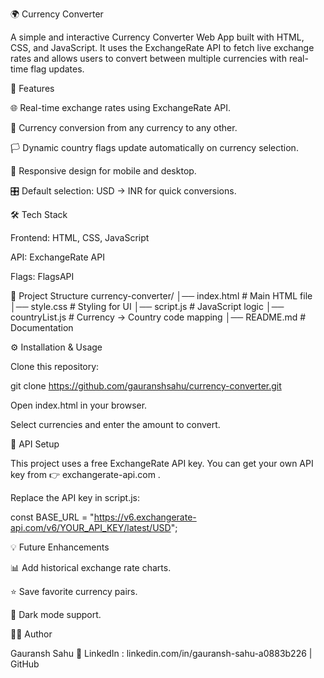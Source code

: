 🌍 Currency Converter

A simple and interactive Currency Converter Web App built with HTML, CSS, and JavaScript.
It uses the ExchangeRate API
 to fetch live exchange rates and allows users to convert between multiple currencies with real-time flag updates.

🚀 Features

🌐 Real-time exchange rates using ExchangeRate API.

🔄 Currency conversion from any currency to any other.

🏳️ Dynamic country flags update automatically on currency selection.

📱 Responsive design for mobile and desktop.

🎛️ Default selection: USD → INR for quick conversions.

🛠️ Tech Stack

Frontend: HTML, CSS, JavaScript

API: ExchangeRate API

Flags: FlagsAPI

📂 Project Structure
currency-converter/
│── index.html        # Main HTML file
│── style.css         # Styling for UI
│── script.js         # JavaScript logic
│── countryList.js    # Currency → Country code mapping
│── README.md         # Documentation

⚙️ Installation & Usage

Clone this repository:

git clone https://github.com/gauranshsahu/currency-converter.git


Open index.html in your browser.

Select currencies and enter the amount to convert.

🔑 API Setup

This project uses a free ExchangeRate API key.
You can get your own API key from 👉 exchangerate-api.com
.

Replace the API key in script.js:

const BASE_URL =
  "https://v6.exchangerate-api.com/v6/YOUR_API_KEY/latest/USD";


💡 Future Enhancements

📊 Add historical exchange rate charts.

⭐ Save favorite currency pairs.

🌙 Dark mode support.

👨‍💻 Author

Gauransh Sahu
📌 LinkedIn : linkedin.com/in/gauransh-sahu-a0883b226
 | GitHub
